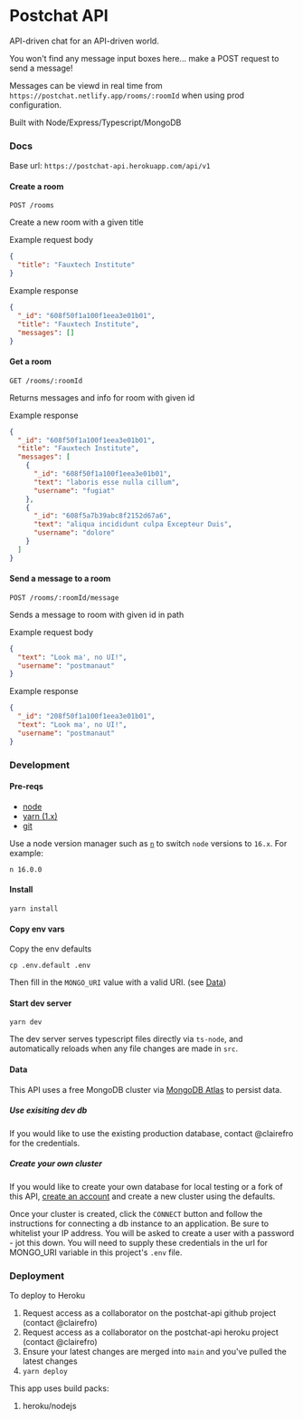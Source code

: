 # Postchat API

API-driven chat for an API-driven world.

You won't find any message input boxes here... make a POST request to send a message!

Messages can be viewd in real time from `https://postchat.netlify.app/rooms/:roomId` when using prod configuration.

Built with Node/Express/Typescript/MongoDB

### Docs

Base url: `https://postchat-api.herokuapp.com/api/v1`

#### Create a room

`POST /rooms`

Create a new room with a given title

Example request body

```json
{
  "title": "Fauxtech Institute"
}
```

Example response

```json
{
  "_id": "608f50f1a100f1eea3e01b01",
  "title": "Fauxtech Institute",
  "messages": []
}
```

#### Get a room

`GET /rooms/:roomId`

Returns messages and info for room with given id

Example response

```json
{
  "_id": "608f50f1a100f1eea3e01b01",
  "title": "Fauxtech Institute",
  "messages": [
    {
      "_id": "608f50f1a100f1eea3e01b01",
      "text": "laboris esse nulla cillum",
      "username": "fugiat"
    },
    {
      "_id": "608f5a7b39abc8f2152d67a6",
      "text": "aliqua incididunt culpa Excepteur Duis",
      "username": "dolore"
    }
  ]
}
```

#### Send a message to a room

`POST /rooms/:roomId/message`

Sends a message to room with given id in path

Example request body

```json
{
  "text": "Look ma', no UI!",
  "username": "postmanaut"
}
```

Example response

```json
{
  "_id": "208f50f1a100f1eea3e01b01",
  "text": "Look ma', no UI!",
  "username": "postmanaut"
}
```

### Development

#### Pre-reqs

- [node](https://nodejs.org/en/download/)
- [yarn (1.x)](https://classic.yarnpkg.com/en/docs/install/)
- [git](https://git-scm.com/book/en/v2/Getting-Started-Installing-Git)

Use a node version manager such as [`n`](https://github.com/tj/n) to switch `node` versions to `16.x`. For example:

`n 16.0.0`

#### Install

`yarn install`

#### Copy env vars

Copy the env defaults

`cp .env.default .env`

Then fill in the `MONGO_URI` value with a valid URI. (see [Data](#data))

#### Start dev server

`yarn dev`

The dev server serves typescript files directly via `ts-node`, and automatically reloads when any file changes are made in `src`.

#### <a name="data"></a>Data

This API uses a free MongoDB cluster via [MongoDB Atlas](https://www.mongodb.com/cloud/atlas) to persist data.

##### Use exisiting dev db

If you would like to use the existing production database, contact @clairefro for the credentials.

##### Create your own cluster

If you would like to create your own database for local testing or a fork of this API, [create an account](https://www.mongodb.com/cloud/atlas) and create a new cluster using the defaults.

Once your cluster is created, click the `CONNECT` button and follow the instructions for connecting a db instance to an application. Be sure to whitelist your IP address. You will be asked to create a user with a password - jot this down. You will need to supply these credentials in the url for MONGO_URI variable in this project's `.env` file.

### Deployment

To deploy to Heroku

1. Request access as a collaborator on the postchat-api github project (contact @clairefro)
1. Request access as a collaborator on the postchat-api heroku project (contact @clairefro)
1. Ensure your latest changes are merged into `main` and you've pulled the latest changes
1. `yarn deploy`

This app uses build packs:

1. heroku/nodejs
